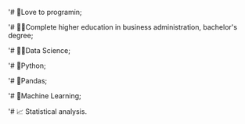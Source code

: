 '# 💚Love to programin;

'# 👨‍🎓Complete higher education in business administration, bachelor's degree;

'# 👨‍🔬Data Science;

'# 🐍Python;

'# 🐼Pandas;

'# 🧮Machine Learning;

'# 📈 Statistical analysis.
